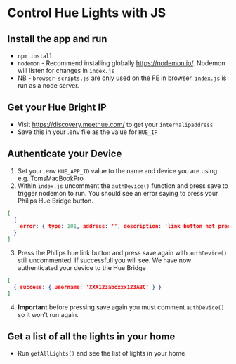# Control Hue Lights with JS

## Install the app and run
* `npm install`
* `nodemon` - Recommend installing globally https://nodemon.io/. Nodemon will listen for changes in `index.js`
* NB - `browser-scripts.js` are only used on the FE in browser. `index.js` is run as a node server.


## Get your Hue Bright IP
* Visit https://discovery.meethue.com/ to get your `internalipaddress` 
* Save this in your .env file as the value for `HUE_IP` 

## Authenticate your Device
1. Set your .env `HUE_APP_ID` value to the name and device you are using e.g. TomsMacBookPro
2. Within `index.js` uncomment the `authDevice()` function and press save to trigger nodemon to run. You should see an error saying to press your Philips Hue Bridge button.
```json
[
  {
    error: { type: 101, address: '', description: 'link button not pressed' }
  }
]
```
3. Press the Philips hue link button and press save again with `authDevice()` still uncommented. If successfull you will see. We have now authenticated your device to the Hue Bridge
```json
[
  { success: { username: 'XXX123abcxxx123ABC' } }
]
```
4. **Important** before pressing save again you must comment `authDevice()` so it won't run again.

## Get a list of all the lights in your home
* Run `getAllLights()` and see the list of lights in your home 